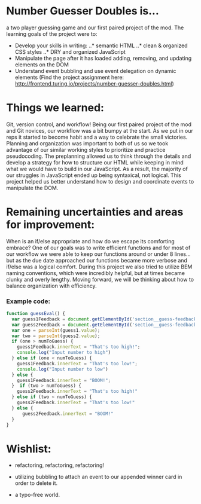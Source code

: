 # Number Guesser Doubles is...

a two player guessing game and our first paired project of the mod. The learning goals of the project were to:

* Develop your skills in writing:
..* semantic HTML
..* clean & organized CSS styles
..* DRY and organized JavaScript
* Manipulate the page after it has loaded adding, removing, and updating elements on the DOM
* Understand event bubbling and use event delegation on dynamic elements
(Find the project assignment here: http://frontend.turing.io/projects/number-guesser-doubles.html)

# Things we learned:

Git, version control, and workflow! Being our first paired project of the mod and Git novices, our workflow was a bit bumpy at the start. As we put in our reps it started to become habit and a way to celebrate the small victories. Planning and organization was important to both of us so we took advantage of our similar working styles to prioritize and practice pseudocoding. The preplanning allowed us to think through the details and develop a strategy for how to structure our HTML while keeping in mind what we would have to build in our JavaScript. As a result, the majority of our struggles in JavaScript ended up being syntaxical, not logical. This project helped us better understand how to design and coordinate events to manipulate the DOM.

# Remaining uncertainties and areas for improvement:

When is an if/else appropriate and how do we escape its comforting embrace? One of our goals was to write efficient functions and for most of our workflow we were able to keep our functions around or under 8 lines… but as the due date approached our functions became more verbose and if/else was a logical comfort. During this project we also tried to utilize BEM naming conventions, which were incredibly helpful, but at times became clunky and overly lengthy. Moving forward, we will be thinking about how to balance organization with efficiency.

### Example code:

```javascript
function guessEval() {
  var guess1Feedback = document.getElementById('section__guess-feedback-container--accuracy1-js');
  var guess2Feedback = document.getElementById('section__guess-feedback-container--accuracy2-js');
  var one = parseInt(guess1.value);
  var two = parseInt(guess2.value);
  if (one > numToGuess) {
    guess1Feedback.innerText = "That's too high!";
    console.log("Input number to high")
  } else if (one < numToGuess) {
    guess1Feedback.innerText = "That's too low!";
    console.log("Input number to low")
  } else {
    guess1Feedback.innerText = "BOOM!";
  }  if (two > numToGuess) {
    guess2Feedback.innerText = "That's too high!"
  } else if (two < numToGuess) {
    guess2Feedback.innerText = "That's too low!"
  } else {
      guess2Feedback.innerText = "BOOM!"
  }
}
```

# Wishlist:

* refactoring, refactoring, refactoring!

* utilizing bubbling to attach an event to our appended winner card in order to delete it.

* a typo-free world.
